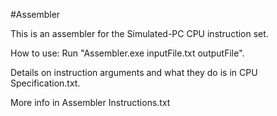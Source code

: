 #Assembler

This is an assembler for the Simulated-PC CPU instruction set.

How to use: Run "Assembler.exe inputFile.txt outputFile".

Details on instruction arguments and what they do is in CPU Specification.txt.

More info in Assembler Instructions.txt